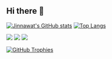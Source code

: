 ## Hi there 👋

[![Jinnawat's GitHub stats](https://github-readme-stats.vercel.app/api?username=JinnawatJid&show_icons=true&theme=radical)](https://github.com/anuraghazra/github-readme-stats)
[![Top Langs](https://github-readme-stats.vercel.app/api/top-langs/?username=JinnawatJid&layout=compact&theme=tokyonight)](https://github.com/anuraghazra/github-readme-stats)

<img src="https://skillicons.dev/icons?i=js,html,css,react,nodejs,postgres,docker" />

<img src="https://img.shields.io/badge/Python-3776AB?style=for-the-badge&logo=python&logoColor=white" />
<img src="https://img.shields.io/badge/JavaScript-F7DF1E?style=for-the-badge&logo=javascript&logoColor=black" />

[![GitHub Trophies](https://github-profile-trophy.vercel.app/?username=JinnawatJid&theme=radical)](https://github.com/ryo-ma/github-profile-trophy)
<!--
**JinnawatJid/JinnawatJid** is a ✨ _special_ ✨ repository because its `README.md` (this file) appears on your GitHub profile.

Here are some ideas to get you started:

- 🔭 I’m currently working on ...
- 🌱 I’m currently learning ...
- 👯 I’m looking to collaborate on ...
- 🤔 I’m looking for help with ...
- 💬 Ask me about ...
- 📫 How to reach me: ...
- 😄 Pronouns: ...
- ⚡ Fun fact: ...
-->
